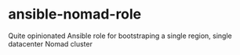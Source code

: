 # ansible-nomad-role
Quite opinionated Ansible role for bootstraping a single region, single datacenter Nomad cluster
